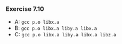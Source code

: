 ### Exercise 7.10
- A: `gcc p.o libx.a`
- B: `gcc p.o libx.a liby.a libx.a`
- C: `gcc p.o libx.a liby.a libx.a libz.a`
